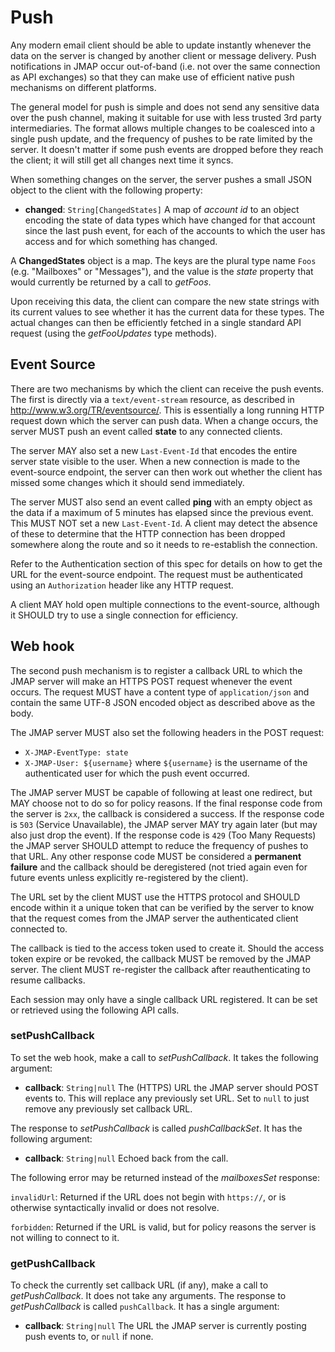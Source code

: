 # Push

Any modern email client should be able to update instantly whenever the data on the server is changed by another client or message delivery. Push notifications in JMAP occur out-of-band (i.e. not over the same connection as API exchanges) so that they can make use of efficient native push mechanisms on different platforms.

The general model for push is simple and does not send any sensitive data over the push channel, making it suitable for use with less trusted 3rd party intermediaries. The format allows multiple changes to be coalesced into a single push update, and the frequency of pushes to be rate limited by the server. It doesn't matter if some push events are dropped before they reach the client; it will still get all changes next time it syncs.

When something changes on the server, the server pushes a small JSON object to the client with the following property:

- **changed**: `String[ChangedStates]`
  A map of *account id* to an object encoding the state of data types which have changed for that account since the last push event, for each of the accounts to which the user has access and for which something has changed.

A **ChangedStates** object is a map. The keys are the plural type name `Foos` (e.g. "Mailboxes" or "Messages"), and the value is the *state* property that would currently be returned by a call to *getFoos*.

Upon receiving this data, the client can compare the new state strings with its current values to see whether it has the current data for these types. The actual changes can then be efficiently fetched in a single standard API request (using the *getFooUpdates* type methods).

## Event Source

There are two mechanisms by which the client can receive the push events. The first is directly via a `text/event-stream` resource, as described in
<http://www.w3.org/TR/eventsource/>. This is essentially a long running HTTP request down which the server can push data. When a change occurs, the server MUST push an event called **state** to any connected clients.

The server MAY also set a new `Last-Event-Id` that encodes the entire server state visible to the user. When a new connection is made to the event-source endpoint, the server can then work out whether the client has missed some changes which it should send immediately.

The server MUST also send an event called **ping** with an empty object as the data if a maximum of 5 minutes has elapsed since the previous event. This MUST NOT set a new `Last-Event-Id`. A client may detect the absence of these to determine that the HTTP connection has been dropped somewhere along the route and so it needs to re-establish the connection.

Refer to the Authentication section of this spec for details on how to get the URL for the event-source endpoint. The request must be authenticated using an `Authorization` header like any HTTP request.

A client MAY hold open multiple connections to the event-source, although it SHOULD try to use a single connection for efficiency.

## Web hook

The second push mechanism is to register a callback URL to which the JMAP server will make an HTTPS POST request whenever the event occurs. The request MUST have a content type of `application/json` and contain the same UTF-8 JSON encoded object as described above as the body.

The JMAP server MUST also set the following headers in the POST request:
- `X-JMAP-EventType: state`
- `X-JMAP-User: ${username}` where `${username}` is the username of the authenticated user for which the push event occurred.

The JMAP server MUST be capable of following at least one redirect, but
MAY choose not to do so for policy reasons. If the final response code from the server is `2xx`, the callback is considered a success. If the response code is `503` (Service Unavailable), the JMAP server MAY try again later (but may also just drop the event). If the response code is `429` (Too Many Requests) the JMAP server SHOULD attempt to reduce the frequency of pushes to that URL. Any other response code MUST be considered a **permanent failure** and the callback should be deregistered (not tried again even for future events unless explicitly re-registered by the client).

The URL set by the client MUST use the HTTPS protocol and SHOULD encode within it a unique token that can be verified by the server to know that the request comes from the JMAP server the authenticated client connected to.

The callback is tied to the access token used to create it. Should the access token expire or be revoked, the callback MUST be removed by the JMAP server. The client MUST re-register the callback after reauthenticating to resume callbacks.

Each session may only have a single callback URL registered. It can be set or retrieved using the following API calls.

### setPushCallback

To set the web hook, make a call to *setPushCallback*. It takes the following argument:

- **callback**: `String|null`
  The (HTTPS) URL the JMAP server should POST events to. This will replace any previously set URL. Set to `null` to just remove any previously set callback URL.

The response to *setPushCallback* is called *pushCallbackSet*. It has the following argument:

- **callback**: `String|null`
  Echoed back from the call.

The following error may be returned instead of the *mailboxesSet* response:

`invalidUrl`: Returned if the URL does not begin with `https://`, or is otherwise syntactically invalid or does not resolve.

`forbidden`: Returned if the URL is valid, but for policy reasons the server is not willing to connect to it.

### getPushCallback

To check the currently set callback URL (if any), make a call to *getPushCallback*. It does not take any arguments. The response to *getPushCallback* is called `pushCallback`. It has a single argument:

- **callback**: `String|null`
  The URL the JMAP server is currently posting push events to, or `null` if none.
